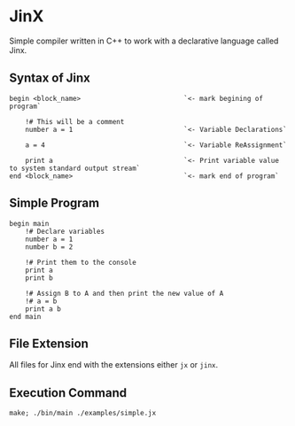 # JinX
Simple compiler written in C++ to work with a declarative language called Jinx.


## Syntax of Jinx
```
begin <block_name>                          `<- mark begining of program`

    !# This will be a comment
    number a = 1                            `<- Variable Declarations`

    a = 4                                   `<- Variable ReAssignment`

    print a                                 `<- Print variable value to system standard output stream`
end <block_name>                            `<- mark end of program`
```


## Simple Program
```
begin main
    !# Declare variables
    number a = 1
    number b = 2

    !# Print them to the console
    print a
    print b

    !# Assign B to A and then print the new value of A
    !# a = b
    print a b
end main
```


## File Extension
All files for Jinx end with the extensions either `jx` or `jinx`.


## Execution Command
`make; ./bin/main ./examples/simple.jx`
